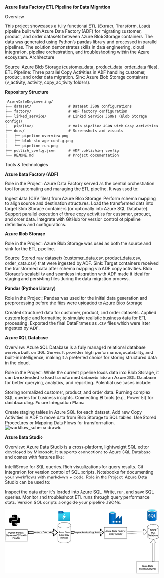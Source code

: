 
**Azure Data Factory ETL Pipeline for Data Migration**

Overview


This project showcases a fully functional ETL (Extract, Transform, Load) pipeline built with Azure Data Factory (ADF) for migrating customer, product, and order datasets between Azure Blob Storage containers. The data was generated using Python’s pandas library and processed in parallel pipelines. The solution demonstrates skills in data engineering, cloud integration, pipeline orchestration, and troubleshooting within the Azure ecosystem.
Architecture

Source: Azure Blob Storage (customer_data, product_data, order_data files).
ETL Pipeline: Three parallel Copy Activities in ADF handling customer, product, and order data migration.
Sink: Azure Blob Storage containers (v_activity, activity, copy_ac_tivity folders).

**Repository Structure**


<pre><code> AzureDataEngineering/
├── dataset/                 # Dataset JSON configurations
├── factory/                 # ADF factory configuration
├── linked_service/          # Linked Service JSONs (Blob Storage configs)
├── pipeline/                # Main pipeline JSON with Copy Activities
├── docs/                    # Screenshots and visuals
│   ├── pipeline-overview.png
│   ├── blob-storage-config.png
│   └── pipeline-run.png
├── publish_config.json      # ADF publishing config
└── README.md                # Project documentation
</code></pre>

Tools & Technologies

**Azure Data Factory (ADF)**


Role in the Project:
Azure Data Factory served as the central orchestration tool for automating and managing the ETL pipeline. It was used to:

Ingest data (CSV files) from Azure Blob Storage.
Perform schema mapping to align source and destination structures.
Load the transformed data into target Blob Storage containers (or optionally into Azure SQL Database).
Support parallel execution of three copy activities for customer, product, and order data.
Integrate with GitHub for version control of pipeline definitions and configurations.


**Azure Blob Storage**


Role in the Project:
Azure Blob Storage was used as both the source and sink for the ETL pipeline.

Source: Stored raw datasets (customer_data.csv, product_data.csv, order_data.csv) that were ingested by ADF.
Sink: Target containers received the transformed data after schema mapping via ADF copy activities.
Blob Storage’s scalability and seamless integration with ADF made it ideal for staging and persisting files during the data migration process.

**Pandas (Python Library)**


Role in the Project:
Pandas was used for the initial data generation and preprocessing before the files were uploaded to Azure Blob Storage.

Created structured data for customer, product, and order datasets.
Applied custom logic and formatting to simulate realistic business data for ETL processing.
Exported the final DataFrames as .csv files which were later ingested by ADF.

**Azure SQL Database**


Overview: Azure SQL Database is a fully managed relational database service built on SQL Server. It provides high performance, scalability, and built-in intelligence, making it a preferred choice for storing structured data in the cloud.

Role in the Project:
While the current pipeline loads data into Blob Storage, it can be extended to load transformed datasets into an Azure SQL Database for better querying, analytics, and reporting.
Potential use cases include:

Storing normalized customer, product, and order data.
Running complex SQL queries for business insights.
Connecting BI tools (e.g., Power BI) for dashboarding.
Future Integration Plans:

Create staging tables in Azure SQL for each dataset.
Add new Copy Activities in ADF to move data from Blob Storage to SQL tables.
Use Stored Procedures or Mapping Data Flows for transformation.
![workflow_schema drawio](https://github.com/user-attachments/assets/38f791fc-d31b-4fcb-af32-71a293ff8fe8)

**Azure Data Studio**


Overview: Azure Data Studio is a cross-platform, lightweight SQL editor developed by Microsoft. It supports connections to Azure SQL Database and comes with features like:

IntelliSense for SQL queries.
Rich visualizations for query results.
Git integration for version control of SQL scripts.
Notebooks for documenting your workflows with markdown + code.
Role in the Project:
Azure Data Studio can be used to:

Inspect the data after it's loaded into Azure SQL.
Write, run, and save SQL queries.
Monitor and troubleshoot ETL runs through query performance stats.
Version SQL scripts alongside your pipeline JSONs.





![workflow_schema](docs/workflow_schema.png)




